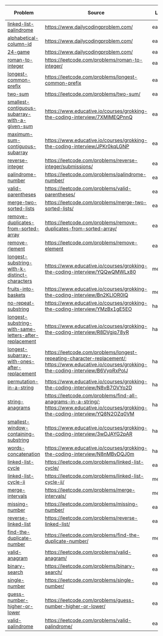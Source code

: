 | Problem                                                                                                           | Source                                                                                                                                             | Level  | Status    | Last viewed |
| ----------------------------------------------------------------------------------------------------------------- | -------------------------------------------------------------------------------------------------------------------------------------------------- | ------ | --------- | ----------- |
| [linked-list-palindrome](linked-list-palindrome.md)                                                               | https://www.dailycodingproblem.com/                                                                                                                | easy   | attempted | 1.4.2021    |
| [alphabetical-column-id](alphabetical-column-id.md)                                                               | https://www.dailycodingproblem.com/                                                                                                                | easy   | attempted | 1.4.2021    |
| [24-game](24-game.md)                                                                                             | https://www.dailycodingproblem.com/                                                                                                                | easy   | attempted | 1.4.2021    |
| [roman-to-integer](roman-to-integer.md)                                                                           | https://leetcode.com/problems/roman-to-integer/                                                                                                    | easy   | done      | 29.5.2021   |
| [longest-common-prefix](longest-common-prefix.md)                                                                 | https://leetcode.com/problems/longest-common-prefix                                                                                                | easy   | attempted | 6.6.2021    |
| [two-sum](two-sum.md)                                                                                             | https://leetcode.com/problems/two-sum/                                                                                                             | easy   | done      | 29.06.2021  |
| [smallest-contiguous-subarray-with-a-given-sum](smallest-contiguous-subarray-with-a-given-sum.md)                 | https://www.educative.io/courses/grokking-the-coding-interview/7XMlMEQPnnQ                                                                         | easy   | done      | 16.6.2021   |
| [maximum-sum-contiguous-subarray](maximum-sum-contiguous-subarray.md)                                             | https://www.educative.io/courses/grokking-the-coding-interview/JPKr0kqLGNP                                                                         | easy   | done      | 16.6.2021   |
| [reverse-integer](reverse-integer.md)                                                                             | https://leetcode.com/problems/reverse-integer/submissions/                                                                                         | easy   | done      | 16.6.2021   |
| [palindrome-number](palindrome-number.md)                                                                         | https://leetcode.com/problems/palindrome-number/                                                                                                   | easy   | done      | 17.6.2021   |
| [valid-parentheses](valid-parentheses.md)                                                                         | https://leetcode.com/problems/valid-parentheses/                                                                                                   | easy   | done      | 18.6.2021   |
| [merge-two-sorted-lists](merge-two-sorted-lists.md)                                                               | https://leetcode.com/problems/merge-two-sorted-lists/                                                                                              | easy   | done      | 25.06.2021  |
| [remove-duplicates-from-sorted-array](remove-duplicates-from-sorted-array.md)                                     | https://leetcode.com/problems/remove-duplicates-from-sorted-array/                                                                                 | easy   | done      | 26.06.2021  |
| [remove-rlement](remove-rlement.md)                                                                               | https://leetcode.com/problems/remove-element                                                                                                       | easy   | done      | 26.06.2021  |
| [longest-substring-with-k-distinct-characters](longest-substring-with-k-distinct-characters.md)                   | https://www.educative.io/courses/grokking-the-coding-interview/YQQwQMWLx80                                                                         | medium | done      | 27.06.2021  |
| [fruits-into-baskets](fruits-into-baskets.md)                                                                     | https://www.educative.io/courses/grokking-the-coding-interview/Bn2KLlOR0lQ                                                                         | medium | done      | 27.06.2021  |
| [no-repeat-substring](no-repeat-substring.md)                                                                     | https://www.educative.io/courses/grokking-the-coding-interview/YMzBx1gE5EO                                                                         | hard   | done      | 27.06.2021  |
| [longest-substring-with-same-letters-after-replacement](longest-substring-with-same-letters-after-replacement.md) | https://www.educative.io/courses/grokking-the-coding-interview/R8DVgjq78yR                                                                         | hard   | done      | 28.06.2021  |
| [longest-subarray-with-ones-after-replacement](longest-subarray-with-ones-after-replacement.md)                   | https://leetcode.com/problems/longest-repeating-character-replacement/; https://www.educative.io/courses/grokking-the-coding-interview/B6VypRxPolJ | hard   | done      | 01.07.2021  |
| [permutation-in-a-string](permutation-in-a-string.md)                                                             | https://www.educative.io/courses/grokking-the-coding-interview/N8vB7OVYo2D                                                                         | hard   | done      | 28.06.2021  |
| [string-anagrams](string-anagrams.md)                                                                             | https://leetcode.com/problems/find-all-anagrams-in-a-string/; https://www.educative.io/courses/grokking-the-coding-interview/YQ8N2OZq0VM           | hard   | done      | 01.07.2021  |
| [smallest-window-containing-substring](smallest-window-containing-substring.md)                                   | https://www.educative.io/courses/grokking-the-coding-interview/3wDJAYG2pAR                                                                         | hard   | attempted | 29.06.2021  |
| [words-concatenation](words-concatenation.md)                                                                     | https://www.educative.io/courses/grokking-the-coding-interview/N8nMBvDQJ0m                                                                         | hard   | attempted | 29.06.2021  |
| [linked-list-cycle](linked-list-cycle.md)                                                                         | https://leetcode.com/problems/linked-list-cycle/                                                                                                   | easy   | done      | 29.06.2021  |
| [linked-list-cycle-ii](linked-list-cycle-ii.md)                                                                   | https://leetcode.com/problems/linked-list-cycle-ii/                                                                                                | medium | done      | 29.06.2021  |
| [merge-intervals](merge-intervals.md)                                                                             | https://leetcode.com/problems/merge-intervals/                                                                                                     | medium | done      | 30.06.2021  |
| [missing-number](missing-number.md)                                                                               | https://leetcode.com/problems/missing-number/                                                                                                      | easy   | done      | 30.06.2021  |
| [reverse-linked-list](reverse-linked-list.md)                                                                     | https://leetcode.com/problems/reverse-linked-list/                                                                                                 | easy   | done      | 30.06.2021  |
| [find-the-duplicate-number](find-the-duplicate-number.md)                                                         | https://leetcode.com/problems/find-the-duplicate-number/                                                                                           | medium | done      | 30.06.2021  |
| [valid-anagram](valid-anagram.md)                                                                                 | https://leetcode.com/problems/valid-anagram/                                                                                                       | easy   | done      | 30.06.2021  |
| [binary-search](binary-search.md)                                                                                 | https://leetcode.com/problems/binary-search/                                                                                                       | easy   | done      | 30.06.2021  |
| [single-number](single-number.md)                                                                                 | https://leetcode.com/problems/single-number/                                                                                                       | easy   | done      | 01.07.2021  |
| [guess-number-higher-or-lower](guess-number-higher-or-lower.md)                                                   | https://leetcode.com/problems/guess-number-higher-or-lower/                                                                                        | easy   | done      | 01.07.2021  |
| [valid-palindrome](valid-palindrome.md)                                                                                                                  |   https://leetcode.com/problems/valid-palindrome/                                                                                                                                                 |  easy      |  done         |   02.07.2021          |
